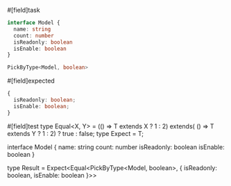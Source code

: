 #[field]task
```ts
interface Model {
  name: string
  count: number
  isReadonly: boolean
  isEnable: boolean
}

PickByType<Model, boolean>
```
#[field]expected
```ts
{ 
  isReadonly: boolean; 
  isEnable: boolean;
}
```

#[field]test
type Equal<X, Y> = (<T>() => T extends X ? 1 : 2) extends(
    <T>() => T extends Y ? 1 : 2) ? true : false;
type Expect<T extends true> = T;


interface Model {
  name: string
  count: number
  isReadonly: boolean
  isEnable: boolean
}

type Result = Expect<Equal<PickByType<Model, boolean>, { isReadonly: boolean, isEnable: boolean }>>
